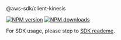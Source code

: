 @aws-sdk/client-kinesis

[![NPM version](https://img.shields.io/npm/v/@aws-sdk/client-kinesis/preview.svg)](https://www.npmjs.com/package/@aws-sdk/client-kinesis)
[![NPM downloads](https://img.shields.io/npm/dm/@aws-sdk/client-kinesis.svg)](https://www.npmjs.com/package/@aws-sdk/client-kinesis)

For SDK usage, please step to [SDK reademe](https://github.com/aws/aws-sdk-js-v3).
